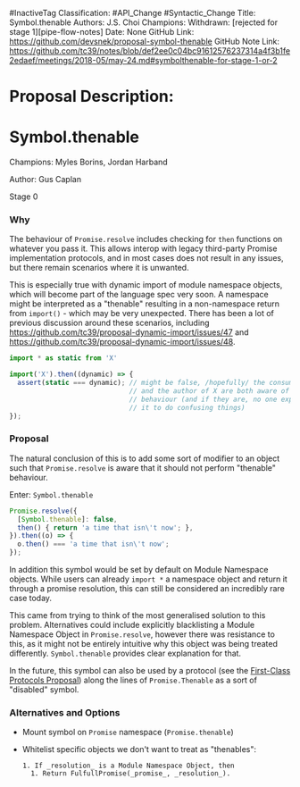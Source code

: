#InactiveTag
Classification: #API_Change #Syntactic_Change
Title: Symbol.thenable
Authors: J.S. Choi
Champions: Withdrawn: [rejected for stage 1][pipe-flow-notes]
Date: None
GitHub Link: https://github.com/devsnek/proposal-symbol-thenable
GitHub Note Link: https://github.com/tc39/notes/blob/def2ee0c04bc91612576237314a4f3b1fe2edaef/meetings/2018-05/may-24.md#symbolthenable-for-stage-1-or-2

# Proposal Description:
# Symbol.thenable

Champions: Myles Borins, Jordan Harband

Author: Gus Caplan

Stage 0

### Why

The behaviour of `Promise.resolve` includes checking for `then` functions
on whatever you pass it. This allows interop with legacy third-party
Promise implementation protocols, and in most cases does not result in any
issues, but there remain scenarios where it is unwanted.

This is especially true with dynamic import of module namespace objects,
which will become part of the language spec very soon. A namespace might
be interpreted as a "thenable" resulting in a non-namespace return from
`import()` - which may be very unexpected. There has been a lot of
previous discussion around these scenarios, including
https://github.com/tc39/proposal-dynamic-import/issues/47 and
https://github.com/tc39/proposal-dynamic-import/issues/48.

```js
import * as static from 'X'

import('X').then((dynamic) => {
  assert(static === dynamic); // might be false, /hopefully/ the consumer of X
                              // and the author of X are both aware of this
                              // behaviour (and if they are, no one exploits
                              // it to do confusing things)
});
```

### Proposal

The natural conclusion of this is to add some sort of modifier to an object
such that `Promise.resolve` is aware that it should not perform "thenable"
behaviour.

Enter: `Symbol.thenable`

```js
Promise.resolve({
  [Symbol.thenable]: false,
  then() { return 'a time that isn\'t now'; },
}).then((o) => {
  o.then() === 'a time that isn\'t now';
});
```

In addition this symbol would be set by default on Module Namespace objects.
While users can already `import *` a namespace object and return it through a
promise resolution, this can still be considered an incredibly rare case today.

This came from trying to think of the most generalised solution to this
problem. Alternatives could include explicitly blacklisting a Module Namespace
Object in `Promise.resolve`, however there was resistance to this, as it might
not be entirely intuitive why this object was being treated differently.
`Symbol.thenable` provides clear explanation for that.

In the future, this symbol can also be used by a protocol (see the
[First-Class Protocols Proposal][]) along the lines of `Promise.Thenable` as a
sort of "disabled" symbol.

### Alternatives and Options

- Mount symbol on `Promise` namespace (`Promise.thenable`)

- Whitelist specific objects we don't want to treat as "thenables":

  ```
  1. If _resolution_ is a Module Namespace Object, then
    1. Return FulfullPromise(_promise_, _resolution_).
  ```

[First-Class Protocols Proposal]: https://github.com/michaelficarra/proposal-first-class-protocols
